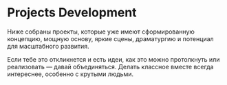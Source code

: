 # Projects Development

Ниже собраны проекты, которые уже имеют сформированную концепцию, мощную основу, яркие сцены, драматургию и потенциал для масштабного развития.

Если тебе это откликнется и есть идеи, как это можно протолкнуть или реализовать — давай объединяться. Делать классное вместе всегда интереснее, особенно с крутыми людьми.